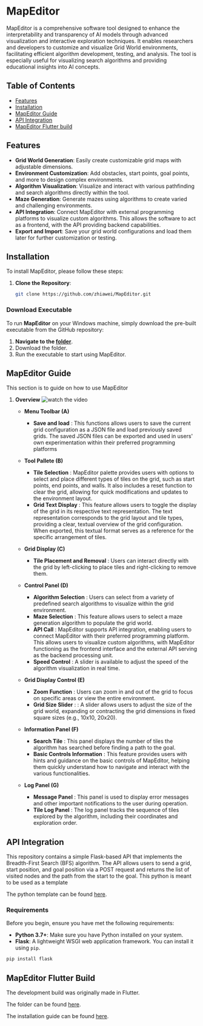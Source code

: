 # MapEditor

MapEditor is a comprehensive software tool designed to enhance the interpretability and transparency of AI models through advanced visualization and interactive exploration techniques. It enables researchers and developers to customize and visualize Grid World environments, facilitating efficient algorithm development, testing, and analysis. The tool is especially useful for visualizing search algorithms and providing educational insights into AI concepts.

## Table of Contents

- [Features](#features)
- [Installation](#installation)
- [MapEditor Guide]()
- [API Integration]()
- [MapEditor Flutter build]()

## Features

- **Grid World Generation**: Easily create customizable grid maps with adjustable dimensions.
- **Environment Customization**: Add obstacles, start points, goal points, and more to design complex environments.
- **Algorithm Visualization**: Visualize and interact with various pathfinding and search algorithms directly within the tool.
- **Maze Generation**: Generate mazes using algorithms to create varied and challenging environments.
- **API Integration**: Connect MapEditor with external programming platforms to visualize custom algorithms. This allows the software to act as a frontend, with the API providing backend capabilities.
- **Export and Import**: Save your grid world configurations and load them later for further customization or testing.

## Installation

To install MapEditor, please follow these steps:

1. **Clone the Repository**:  
   ```bash
   git clone https://github.com/zhiawei/MapEditor.git

### Download Executable

To run **MapEditor** on your Windows machine, simply download the pre-built executable from the GitHub repository:

1. **Navigate to the [folder](https://github.com/zhiawei/MapEditor/tree/main/build/Release)**.
2. Download the folder.
3. Run the executable to start using MapEditor.

## MapEditor Guide

This section is to guide on how to use MapEditor

1. **Overview**
![watch the video](https://github.com/zhiawei/MapEditor/blob/main/asset/MapEditor_Showcase.gif)

   - **Menu Toolbar (A)**

      - **Save and load** : This functions allows users to save the current grid configuration as a JSON file and load previously saved grids. The saved JSON files can be exported and used in users' own experimentation within their preferred programming platforms
   - **Tool Pallete (B)**
      - **Tile Selection** : MapEditor palette provides users with options to select and place different types of tiles on the grid, such as start points, end points, and walls. It also includes a reset function to clear the grid, allowing for quick modifications and updates to the environment layout.
      - **Grid Text Display** : This feature allows users to toggle the display of the grid in its respective text representation. The text representation corresponds to the grid layout and tile types, providing a clear, textual overview of the grid configuration. When exported, this textual format serves as a reference for the specific arrangement of tiles.
   - **Grid Display (C)**
      - **Tile Placement and Removal** : Users can interact directly with the grid by left-clicking to place tiles and right-clicking to remove them.
   - **Control Panel (D)**
      - **Algorithm Selection** : Users can select from a variety of predefined search algorithms to visualize within the grid environment.
      - **Maze Selection** : This feature allows users to select a maze generation algorithm to populate the grid world.
      - **API Call** : MapEditor supports API integration, enabling users to connect MapEditor with their preferred programming platform. This allows users to visualize custom algorithms, with MapEditor functioning as the frontend interface and the external API serving as the backend processing unit.
      - **Speed Control** : A slider is available to adjust the speed of the algorithm visualization in real time.
   - **Grid Display Control (E)**
      - **Zoom Function** : Users can zoom in and out of the grid to focus on specific areas or view the entire environment.
      - **Grid Size Slider** : : A slider allows users to adjust the size of the grid world, expanding or contracting the grid dimensions in fixed square sizes (e.g., 10x10, 20x20).
   - **Information Panel (F)**
      - **Search Tile** : This panel displays the number of tiles the algorithm has searched before finding a path to the goal. 
      - **Basic Controls Information** : This feature provides users with hints and guidance on the basic controls of MapEditor, helping them quickly understand how to navigate and interact with the various functionalities.
   - **Log Panel (G)**
      - **Message Panel** : This panel is used to display error messages and other important notifications to the user during operation.
      - **Tile Log Panel** : The log panel tracks the sequence of tiles explored by the algorithm, including their coordinates and exploration order.

## API Integration

This repository contains a simple Flask-based API that implements the Breadth-First Search (BFS) algorithm. The API allows users to send a grid, start position, and goal position via a POST request and returns the list of visited nodes and the path from the start to the goal. This python is meant to be used as a template 

The python template can be found [here](https://github.com/zhiawei/MapEditor/blob/main/main/API_Testing.py). 

### Requirements

Before you begin, ensure you have met the following requirements:

- **Python 3.7+**: Make sure you have Python installed on your system.
- **Flask**: A lightweight WSGI web application framework. You can install it using `pip`.

```python
pip install flask
```

## MapEditor Flutter Build

The development build was originally made in Flutter. 

The folder can be found [here](https://github.com/zhiawei/MapEditor/blob/main/main/lib). 

The installation guide can be found [here](https://github.com/zhiawei/MapEditor/blob/main/Flutter%20Installation%20Guide.md). 


